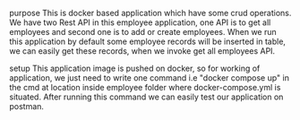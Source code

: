 purpose This is docker based application which have some crud operations. We have two Rest API in this employee application, one API is to get all employees and second one is to add or create employees. When we run this application by default some employee records will be inserted in table, we can easily get these records, when we invoke get all employees API.

setup This application image is pushed on docker, so for working of application, we just need to write one command i.e "docker compose up" in the cmd at location inside employee folder where docker-compose.yml is situated. After running this command we can easily test our application on postman.
